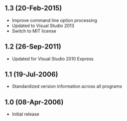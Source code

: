 ## 1.3 (20-Feb-2015)

  * Improve command line option processing
  * Updated to Visual Studio 2013
  * Switch to MIT license

## 1.2 (26-Sep-2011)

  * Updated for Visual Studio 2010 Express

## 1.1 (19-Jul-2006)

  * Standardized version information across all programs

## 1.0 (08-Apr-2006)

  * Initial release
